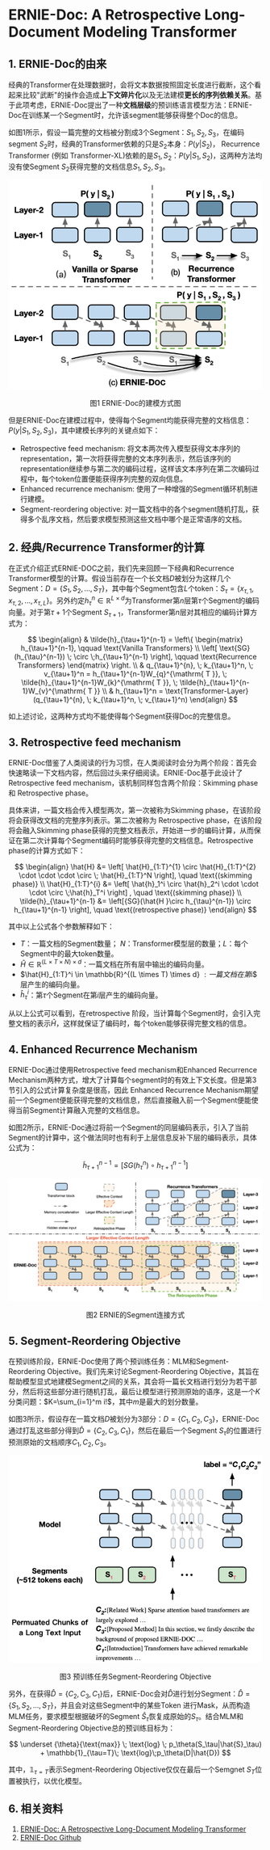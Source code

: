 # ERNIE-Doc: A Retrospective Long-Document Modeling Transformer



## 1. ERNIE-Doc的由来

经典的Transformer在处理数据时，会将文本数据按照固定长度进行截断，这个看起来比较"武断"的操作会造成**上下文碎片化**以及无法建模**更长的序列依赖关系**。基于此项考虑，ERNIE-Doc提出了一种**文档层级**的预训练语言模型方法：ERNIE-Doc在训练某一个Segment时，允许该segment能够获得整个Doc的信息。

如图1所示，假设一篇完整的文档被分割成3个Segment：$S_1, S_2, S_3$，在编码segment $S_2$时，经典的Transformer依赖的只是$S_2$本身：$P(y|S_2)$， Recurrence Transformer (例如 Transformer-XL)依赖的是$S_1, S_2$：$P(y|S_1,S_2)$，这两种方法均没有使Segment $S_2$获得完整的文档信息$S_1, S_2, S_3$。

![ernie_doc_1](../../images/ernie_doc_1.png)

<center>图1 ERNIE-Doc的建模方式图</center>

但是ERNIE-Doc在建模过程中，使得每个Segment均能获得完整的文档信息：$P(y|S_1, S_2,S_3)$，其中建模长序列的关键点如下：

- Retrospective feed mechanism: 将文本两次传入模型获得文本序列的representation，第一次将获得完整的文本序列表示，然后该序列的representation继续参与第二次的编码过程，这样该文本序列在第二次编码过程中，每个token位置便能获得序列完整的双向信息。
- Enhanced recurrence mechanism: 使用了一种增强的Segment循环机制进行建模。
- Segment-reordering objective: 对一篇文档中的各个segment随机打乱，获得多个乱序文档，然后要求模型预测这些文档中哪个是正常语序的文档。



## 2. 经典/Recurrence Transformer的计算

在正式介绍正式ERNIE-DOC之前，我们先来回顾一下经典和Recurrence Transformer模型的计算。假设当前存在一个长文档$D$​被划分为这样几个Segment：$D=\{S_1, S_2, ..., S_T\}$​​，其中每个Segment包含$L$​个token：$S_\tau = \{x_{\tau,1}, x_{\tau, 2}, ..., x_{\tau,L}\}$​​。另外约定$h_\tau^{n} \in \mathbb{R}^{L \times d}$为Transformer第$n$层第$\tau$​​个Segment的编码向量。对于第$\tau+1$​个Segment $S_{\tau+1}$​，Transformer第$n$层对其相应的编码计算方式为：

$$
\begin{align}
& \tilde{h}_{\tau+1}^{n-1} = \left\{ \begin{matrix} h_{\tau+1}^{n-1}, \qquad \text{Vanilla Transformers}  \\ \left[ \text{SG}(h_{\tau}^{n-1}) \; \circ \;h_{\tau+1}^{n-1} \right], \qquad \text{Recurrence Transformers} \end{matrix} \right. \\
& q_{\tau+1}^{n}, \; k_{\tau+1}^n, \; v_{\tau+1}^n = h_{\tau+1}^{n-1}W_{q}^{\mathrm{ T }}, \; \tilde{h}_{\tau+1}^{n-1}W_{k}^{\mathrm{ T }}, \; \tilde{h}_{\tau+1}^{n-1}W_{v}^{\mathrm{ T }} \\
& h_{\tau+1}^n = \text{Transformer-Layer}(q_{\tau+1}^{n}, \; k_{\tau+1}^n, \; v_{\tau+1}^n)
\end{align}
$$

如上述讨论，这两种方式均不能使得每个Segment获得Doc的完整信息。



## 3. Retrospective feed mechanism

ERNIE-Doc借鉴了人类阅读的行为习惯，在人类阅读时会分为两个阶段：首先会快速略读一下文档内容，然后回过头来仔细阅读。ERNIE-Doc基于此设计了Retrospective feed mechanism，该机制同样包含两个阶段：Skimming phase 和 Retrospective phase。

具体来讲，一篇文档会传入模型两次，第一次被称为Skimming phase，在该阶段将会获得改文档的完整序列表示。第二次被称为 Retrospective phase，在该阶段将会融入Skimming phase获得的完整文档表示，开始进一步的编码计算，从而保证在第二次计算每个Segment编码时能够获得完整的文档信息。Retrospective phase的计算方式如下：

$$
\begin{align}
\hat{H} &= \left[  \hat{H}_{1:T}^{1} \circ \hat{H}_{1:T}^{2} \cdot \cdot \cdot \circ \; \hat{H}_{1:T}^N \right], \quad \text{(skimming phase)} \\
\hat{H}_{1:T}^{i} &= \left[ \hat{h}_1^i \circ \hat{h}_2^i \cdot \cdot \cdot \circ \;\hat{h}_T^i \right] , \quad \text{(skimming phase)}  \\
\tilde{h}_{\tau+1}^{n-1} &= \left[{SG}(\hat{H }\circ h_{\tau}^{n-1}) \circ h_{\tau+1}^{n-1}   \right], \quad \text{(retrospective phase)} 
\end{align}
$$

其中以上公式各个参数解释如下：

- $T$​：一篇文档的Segment数量； $N$：Transformer模型层的数量；$L$​：每个Segment中的最大token数量。
- $\hat{H} \in \mathbb{R}^{(L \times T \times N) \times d}$​​​​​：一篇文档在所有层中输出的编码向量。
- $\hat{H}_{1:T}^i \in \mathbb{R}^{(L \times T) \times d} $: 一篇文档在第$i$​层产生的编码向量。
- $\hat{h}_\tau^i$：第$\tau$个Segment在第$i$层产生的编码向量。

从以上公式可以看到，在retrospective 阶段，当计算每个Segment时，会引入完整文档的表示$\hat{H}$​，这样就保证了编码时，每个token能够获得完整文档的信息。

## 4. Enhanced Recurrence Mechanism

ERNIE-Doc通过使用Retrospective feed mechanism和Enhanced Recurrence Mechanism两种方式，增大了计算每个segment时的有效上下文长度。但是第3节引入的公式计算复杂度是很高，因此 Enhanced Recurrence Mechanism期望前一个Segment便能获得完整的文档信息，然后直接融入前一个Segment便能使得当前Segment计算融入完整的文档信息。

如图2所示，ERNIE-Doc通过将前一个Segment的同层编码表示，引入了当前Segment的计算中，这个做法同时也有利于上层信息反补下层的编码表示，具体公式为：

$$
\tilde{h}_{\tau+1}^{n-1} = \left[{SG}(h_\tau^n) \circ h_{\tau+1}^{n-1}  \right]
$$

![ernie_doc_2](../../images/ernie_doc_2.png)

<center>图2 ERNIE的Segment连接方式</center>

## 5. Segment-Reordering Objective

在预训练阶段，ERNIE-Doc使用了两个预训练任务：MLM和Segment-Reordering Objective。我们先来讨论Segment-Reordering Objective，其旨在帮助模型显式地建模Segment之间的关系，其会将一篇长文档进行划分为若干部分，然后将这些部分进行随机打乱，最后让模型进行预测原始的语序，这是一个$K$​分类问题：$K=\sum_{i=1}^m i!$​，其中$m$​​是最大的划分数量。

如图3所示，假设存在一篇文档$D$被划分为3部分：$D=\{C_1, C_2, C_3\}$，ERNIE-Doc通过打乱这些部分得到$\hat{D}=\{C_2, C_3, C_1\}$，然后在最后一个Segment $S_\tau$的位置进行预测原始的文档顺序$C_1, C_2, C_3$。

![ernie_doc_3](../../images/ernie_doc_3.png)

<center>图3 预训练任务Segment-Reordering Objective</center>

另外，在获得$\hat{D}=\{C_2, C_3, C_1\}$后，ERNIE-Doc会对$\hat{D}$进行划分Segment：$\hat{D} = \{S_1,S_2,...,S_T \}$​​​​，并且会对这些Segment中的某些Token 进行Mask，从而构造MLM任务，要求模型根据破坏的Segment $\hat{S}_\tau$恢复成原始的$S_\tau$​。结合MLM和Segment-Reordering Objective总的预训练目标为：

$$
\underset {\theta}{\text{max}} \; \text{log} \; p_\theta(S_\tau|\hat{S}_\tau) + \mathbb{1}_{\tau=T}\; \text{log}\;p_\theta(D|\hat{D})
$$

其中，$\mathbb{1}_{\tau=T}$表示Segment-Reordering Objective仅仅在最后一个Semgnet $S_T$位置被执行，以优化模型。

## 6. 相关资料

1. [ERNIE-Doc: A Retrospective Long-Document Modeling Transformer](https://arxiv.org/pdf/2012.15688.pdf)
2. [ERNIE-Doc Github](https://github.com/PaddlePaddle/ERNIE/tree/develop/ernie-doc)
